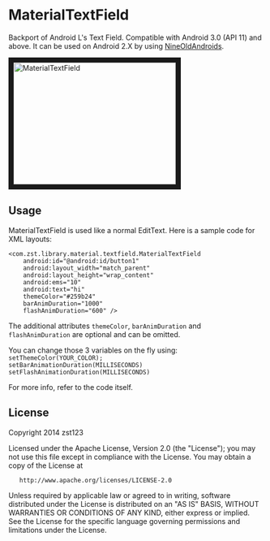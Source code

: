 MaterialTextField
=====
Backport of Android L's Text Field.
Compatible with Android 3.0 (API 11) and above. It can be used on Android 2.X by using [NineOldAndroids](https://github.com/JakeWharton/NineOldAndroids).

<a href="http://www.youtube.com/watch?feature=player_embedded&v=wwCHDJAcZFE
" target="_blank"><img src="http://img.youtube.com/vi/wwCHDJAcZFE/0.jpg" 
alt="MaterialTextField" width="320" height="240" border="10" /></a>

Usage
-----
MaterialTextField is used like a normal EditText. Here is a sample code for XML layouts:

    <com.zst.library.material.textfield.MaterialTextField
        android:id="@android:id/button1"
        android:layout_width="match_parent"
        android:layout_height="wrap_content"
        android:ems="10"
        android:text="hi"
        themeColor="#259b24"
        barAnimDuration="1000"
        flashAnimDuration="600" />

The additional attributes `themeColor`, `barAnimDuration` and `flashAnimDuration` are optional and can be omitted.


You can change those 3 variables on the fly using: <br>
`setThemeColor(YOUR_COLOR);` <br>
`setBarAnimationDuration(MILLISECONDS)` <br>
`setFlashAnimationDuration(MILLISECONDS)` <br>

For more info, refer to the code itself.


License
--------

Copyright 2014 zst123

   Licensed under the Apache License, Version 2.0 (the "License");
   you may not use this file except in compliance with the License.
   You may obtain a copy of the License at

       http://www.apache.org/licenses/LICENSE-2.0

   Unless required by applicable law or agreed to in writing, software
   distributed under the License is distributed on an "AS IS" BASIS,
   WITHOUT WARRANTIES OR CONDITIONS OF ANY KIND, either express or implied.
   See the License for the specific language governing permissions and
   limitations under the License.
